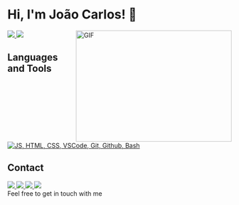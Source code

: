 # Hi, I'm João Carlos! 👋
<img align="right" alt="GIF" src="https://i.pinimg.com/originals/e4/26/70/e426702edf874b181aced1e2fa5c6cde.gif" width="350px" height="250px"/>

<div>
<!--Github Stats-->
  <a href="https://github.com/anuraghazra/github-readme-stats">
    <img height="" src="https://github-readme-stats.vercel.app/api?username=devjoaocarlos&theme=dracula&hide=issues&show_icons=true&rank_icon=github&show="/>
  </a>
  <!--Languages-->
  <a href="https://github.com/anuraghazra/convoychat">
    <img height="" src="https://github-readme-stats.vercel.app/api/top-langs/?username=devjoaocarlos&layout=compact&theme=dracula"/>
  </a>
</div>

## Languages and Tools
<a href="https://skillicons.dev">
  <img src="https://skillicons.dev/icons?i=js,html,css,vscode,git,github,bash" alt="JS, HTML, CSS, VSCode, Git, Github, Bash">
</a>

## Contact
<div>
<!--Instagram-->
<a href="https://www.instagram.com/joaocarlos_bug" target="_blank">
  <img src="https://img.shields.io/badge/-Instagram-%23E4405F?style=for-the-badge&logo=instagram&logoColor=white" target="_blank">
</a>

<!-- Gmail -->
<a href="mailto:debora.lima07@aluno.ifce.edu.br" target="_blank">
  <img src="https://img.shields.io/badge/-Gmail-%23FF0000?style=for-the-badge&logo=gmail&logoColor=white">
</a>
<!--Outlook-->
<a href="mailto:devjoaocarlos@outlook.com" target="_blank">
  <img src="https://img.shields.io/badge/-Outlook-%230078D4?style=for-the-badge&logo=microsoft-outlook&logoColor=white" target="_blank">
</a>
<!--LinkedIn-->
<a href="https://www.linkedin.com/in/devjoaocarlos" target="_blank">
  <img src="https://img.shields.io/badge/-LinkedIn-%230077B5?style=for-the-badge&logo=linkedin&logoColor=white">
</a> 
<br>
Feel free to get in touch with me
</div>
